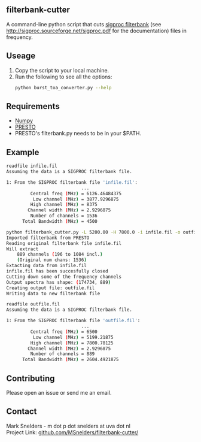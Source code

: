 ## filterbank-cutter
A command-line python script that cuts [sigproc filterbank](http://sigproc.sourceforge.net/) (see http://sigproc.sourceforge.net/sigproc.pdf for the documentation) files in frequency. 

## Useage
1. Copy the script to your local machine.
2. Run the following to see all the options:
   ```sh
   python burst_toa_converter.py --help
   ```
   
## Requirements
* [Numpy](https://numpy.org/)
* [PRESTO](https://github.com/scottransom/presto/) 
* PRESTO's filterbank.py needs to be in your $PATH.
 
## Example
```sh
readfile infile.fil
Assuming the data is a SIGPROC filterbank file.

1: From the SIGPROC filterbank file 'infile.fil':
                            ...
         Central freq (MHz) = 6126.46484375    
          Low channel (MHz) = 3877.9296875     
         High channel (MHz) = 8375             
        Channel width (MHz) = 2.9296875        
         Number of channels = 1536
      Total Bandwidth (MHz) = 4500             
```
```sh
python filterbank_cutter.py -L 5200.00 -H 7800.0 -i infile.fil -o outfile.fil
Imported filterbank from PRESTO
Reading original filterbank file infile.fil
Will extract
    889 channels (196 to 1084 incl.)
    (Original num chans: 1536)
Extacting data from infile.fil
infile.fil has been succesfully closed
Cutting down some of the frequency channels
Output spectra has shape: (174734, 889)
Creating output file: outfile.fil
Writing data to new filterbank file
```
```sh
readfile outfile.fil 
Assuming the data is a SIGPROC filterbank file.

1: From the SIGPROC filterbank file 'outfile.fil':
                            ...
         Central freq (MHz) = 6500             
          Low channel (MHz) = 5199.21875       
         High channel (MHz) = 7800.78125       
        Channel width (MHz) = 2.9296875        
         Number of channels = 889       
      Total Bandwidth (MHz) = 2604.4921875     

```

## Contributing
Please open an issue or send me an email.

## Contact
Mark Snelders - m dot p dot snelders at uva dot nl  
Project Link: [github.com/MSnelders/filterbank-cutter/](https://github.com/MSnelders/filterbank-cutter/)
